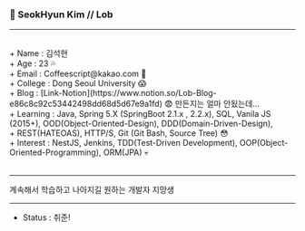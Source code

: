 ### 👻 SeokHyun Kim // Lob 
<hr/><br/>
  + Name       : 김석현<br/>
  + Age        : 23 💦<br/>
  + Email      : Coffeescript@kakao.com 💬<br/>
  + College    : Dong Seoul University 😱<br/>
  + Blog       : [Link-Notion](https://www.notion.so/Lob-Blog-e86c8c92c53442498dd68d5d67e9a1fd) 😨 만든지는 얼마 안됬는데...<br/>
  + Learning   : Java, Spring 5.X (SpringBoot 2.1.x , 2.2.x), SQL, Vanila JS (2015+), OOD(Object-Oriented-Design), DDD(Domain-Driven-Design), <br/>
  +            REST(HATEOAS), HTTP/S, Git (Git Bash, Source Tree) 😳<br/>
  + Interest   : NestJS, Jenkins, TDD(Test-Driven Development), OOP(Object-Oriented-Programming), ORM(JPA) 💀<br/>
<br/><hr/>
계속해서 학습하고 나아지길 원하는 개발자 지망생 
<br/><hr/>

  + Status     : 취준!



<!--
**coffeescriptSERRL/coffeescriptSERRL** is a ✨ _special_ ✨ repository because its `README.md` (this file) appears on your GitHub profile.

Here are some ideas to get you started:

- 🔭 I’m currently working on ...
- 🌱 I’m currently learning ...
- 👯 I’m looking to collaborate on ...
- 🤔 I’m looking for help with ...
- 💬 Ask me about ...
- 📫 How to reach me: ...
- 😄 Pronouns: ...
- ⚡ Fun fact: ...
-->
